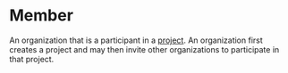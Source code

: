 # Member

An organization that is a participant in a [project](/glossary/project). An organization first creates a project and may then invite other organizations to participate in that project.
